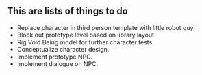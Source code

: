 ## This are lists of things to do

- Replace character in third person template with little robot guy.
- Block out prototype level based on library layout.
- Rig Void Being model for further character tests.
- Conceptualize character design.
- Implement prototype NPC.
- Implement dialogue on NPC.